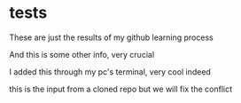# tests
These are just the results of my github learning process

And this is some other info, very crucial 

I added this through my pc's terminal, very cool indeed 

this is the input from a cloned repo
but we will fix the conflict
